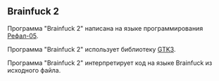 Brainfuck 2
-------------

Программа "Brainfuck 2" написана на языке программирования [Рефал-05](https://github.com/Mazdaywik/Refal-05).

Программа "Brainfuck 2" использует библиотеку [GTK3](https://docs.gtk.org/gtk3/).

Программа "Brainfuck 2" интерпретирует код на языке Brainfuck из исходного файла.
